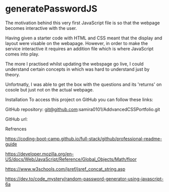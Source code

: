 # generatePasswordJS
The motivation behind this very first JavaScript file is so that the webpage becomes interactive with the user.

Having given a starter code with HTML and CSS meant that the display and layout were visable on the webapage. However, in order to make the service interactive it requires an addition file which is where JavaScript comes into play. 

The more I practised whilst updating the webspage go live, I could understand certain concepts in which was hard to understand just by theory. 

Unfortnatly, I was able to get the box with the questions and its 'returns' on cosole but just not on the actual webpage. 

Installation
To access this project on GitHub you can follow these links:

GitHub repository: git@github.com:samira0101/AddvancedCSSPortfolio.git

GitHub url:

Refrences

https://coding-boot-camp.github.io/full-stack/github/professional-readme-guide

https://developer.mozilla.org/en-US/docs/Web/JavaScript/Reference/Global_Objects/Math/floor

https://www.w3schools.com/jsref/jsref_concat_string.asp

https://dev.to/code_mystery/random-password-generator-using-javascript-6a